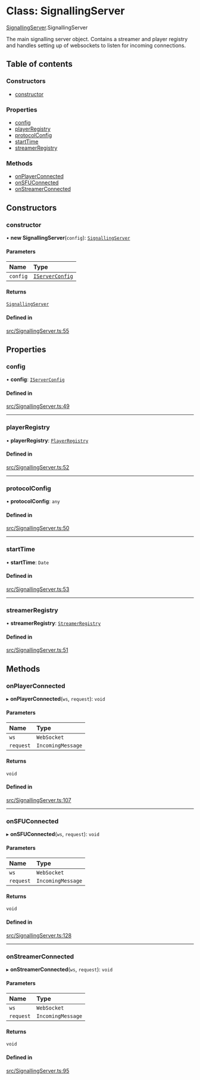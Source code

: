 # Class: SignallingServer

[SignallingServer](../wiki/SignallingServer).SignallingServer

The main signalling server object.
Contains a streamer and player registry and handles setting up of websockets
to listen for incoming connections.

## Table of contents

### Constructors

- [constructor](../wiki/SignallingServer.SignallingServer#constructor)

### Properties

- [config](../wiki/SignallingServer.SignallingServer#config)
- [playerRegistry](../wiki/SignallingServer.SignallingServer#playerregistry)
- [protocolConfig](../wiki/SignallingServer.SignallingServer#protocolconfig)
- [startTime](../wiki/SignallingServer.SignallingServer#starttime)
- [streamerRegistry](../wiki/SignallingServer.SignallingServer#streamerregistry)

### Methods

- [onPlayerConnected](../wiki/SignallingServer.SignallingServer#onplayerconnected)
- [onSFUConnected](../wiki/SignallingServer.SignallingServer#onsfuconnected)
- [onStreamerConnected](../wiki/SignallingServer.SignallingServer#onstreamerconnected)

## Constructors

### constructor

• **new SignallingServer**(`config`): [`SignallingServer`](../wiki/SignallingServer.SignallingServer)

#### Parameters

| Name | Type |
| :------ | :------ |
| `config` | [`IServerConfig`](../wiki/SignallingServer.IServerConfig) |

#### Returns

[`SignallingServer`](../wiki/SignallingServer.SignallingServer)

#### Defined in

[src/SignallingServer.ts:55](https://github.com/mcottontensor/PixelStreamingInfrastructure/blob/6b3496e/new_cirrus/src/SignallingServer.ts#L55)

## Properties

### config

• **config**: [`IServerConfig`](../wiki/SignallingServer.IServerConfig)

#### Defined in

[src/SignallingServer.ts:49](https://github.com/mcottontensor/PixelStreamingInfrastructure/blob/6b3496e/new_cirrus/src/SignallingServer.ts#L49)

___

### playerRegistry

• **playerRegistry**: [`PlayerRegistry`](../wiki/PlayerRegistry.PlayerRegistry)

#### Defined in

[src/SignallingServer.ts:52](https://github.com/mcottontensor/PixelStreamingInfrastructure/blob/6b3496e/new_cirrus/src/SignallingServer.ts#L52)

___

### protocolConfig

• **protocolConfig**: `any`

#### Defined in

[src/SignallingServer.ts:50](https://github.com/mcottontensor/PixelStreamingInfrastructure/blob/6b3496e/new_cirrus/src/SignallingServer.ts#L50)

___

### startTime

• **startTime**: `Date`

#### Defined in

[src/SignallingServer.ts:53](https://github.com/mcottontensor/PixelStreamingInfrastructure/blob/6b3496e/new_cirrus/src/SignallingServer.ts#L53)

___

### streamerRegistry

• **streamerRegistry**: [`StreamerRegistry`](../wiki/StreamerRegistry.StreamerRegistry)

#### Defined in

[src/SignallingServer.ts:51](https://github.com/mcottontensor/PixelStreamingInfrastructure/blob/6b3496e/new_cirrus/src/SignallingServer.ts#L51)

## Methods

### onPlayerConnected

▸ **onPlayerConnected**(`ws`, `request`): `void`

#### Parameters

| Name | Type |
| :------ | :------ |
| `ws` | `WebSocket` |
| `request` | `IncomingMessage` |

#### Returns

`void`

#### Defined in

[src/SignallingServer.ts:107](https://github.com/mcottontensor/PixelStreamingInfrastructure/blob/6b3496e/new_cirrus/src/SignallingServer.ts#L107)

___

### onSFUConnected

▸ **onSFUConnected**(`ws`, `request`): `void`

#### Parameters

| Name | Type |
| :------ | :------ |
| `ws` | `WebSocket` |
| `request` | `IncomingMessage` |

#### Returns

`void`

#### Defined in

[src/SignallingServer.ts:128](https://github.com/mcottontensor/PixelStreamingInfrastructure/blob/6b3496e/new_cirrus/src/SignallingServer.ts#L128)

___

### onStreamerConnected

▸ **onStreamerConnected**(`ws`, `request`): `void`

#### Parameters

| Name | Type |
| :------ | :------ |
| `ws` | `WebSocket` |
| `request` | `IncomingMessage` |

#### Returns

`void`

#### Defined in

[src/SignallingServer.ts:95](https://github.com/mcottontensor/PixelStreamingInfrastructure/blob/6b3496e/new_cirrus/src/SignallingServer.ts#L95)
